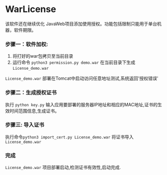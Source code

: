 # WarLicense
该软件还在继续优化
JavaWeb项目添加使用授权。功能包括限制只能用于单台机器，软件期限。

### 步骤一：软件加权:

1. 将打好的war包拷贝至当前目录
2. 运行命令 `python3 permission.py demo.war` 在当前目录下生成 `License_demo.war`

`License_demo.war` 部署在Tomcat中启动访问任意地址测试,系统返回'授权错误'

### 步骤二：生成授权证书
执行 `python key.py` 输入应用要部署的服务器IP地址和相应的MAC地址,证书的生效时间范围信息,生成证书。

### 步骤三:  导入证书
执行命令`python3 import_cert.py License_demo.war` 将证书导入`License_demo.war`

### 完成
`License_demo.war` 项目部署启动,检测证书有效性,启动完成.
